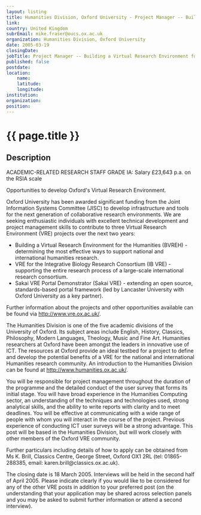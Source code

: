 ```yaml
---
layout: listing
title: Humanities Division, Oxford University - Project Manager -- Building a Virtual Research Environment for the Humanities
link:
country: United Kingdom
subrEmail: mike.fraser@oucs.ox.ac.uk
organization: Humanities Division, Oxford University 
date: 2005-03-19
closingDate: 
jobTitle: Project Manager -- Building a Virtual Research Environment for the Humanities
published: false
postdate:
location:
	name: 
	latitude: 
	longitude: 
institution: 
organization: 
position: 
--- 
```



# {{ page.title }}

## Description



<p>ACADEMIC-RELATED RESEARCH STAFF GRADE IA: Salary £23,643 p.a. on the RSIA scale</p>

<p>Opportunities to develop Oxford's Virtual Research Environment.</p> <p>Oxford University has been awarded significant funding from the Joint Information Systems Committee (JISC) to develop infrastructure and tools for the next generation of collaborative research environments. We are seeking enthusiastic individuals with excellent technical development and project management skills to contribute to three Virtual Research Environment (VRE) projects over the next two years:</p> <ul><li>Building a Virtual Research Environment for the Humanities (BVREH) - determining the most effective ways to support national and international humanities research.</li><li>VRE for the Integrative Biology Research Consortium (IB VRE) - supporting the entire research process of a large-scale international research consortium.</li> <li>Sakai VRE Portal Demonstrator (Sakai VRE) - extending an open source, standards-based portal framework (led by Lancaster University with Oxford University as a key partner).</li></ul> <p>Further information about the projects and other opportunities available can be found via <a href="http://www.vre.ox.ac.uk/">http://www.vre.ox.ac.uk/</a>.</p> <p>The Humanities Division is one of the five academic divisions of the University of Oxford. Its subject areas include English, History, Classics, Philosophy, Modern Languages, Theology, Music and Fine Art. Humanities researchers at Oxford have been amongst the leaders in innovative use of ICT. The resources at Oxford provide an ideal testbed for a project to define and develop the potential benefits of a VRE for the national and international Humanities research community. An introduction to the Humanities Division can be found at <a href="http://www.humanities.ox.ac.uk/">http://www.humanities.ox.ac.uk/</a>.</p> <p>You will be responsible for project management throughout the duration of the programme and the detailed conduct of the user survey that forms its initial stage. You will have broad experience in the Humanities Computing sector, an understanding of the techniques and technologies used, strong analytical skills, and the ability to write reports with clarity and to meet deadlines. You will be effective at communicating with a wide range of people with whom you will interact in the course of the project. Previous experience of conducting ICT user surveys will be a strong advantage. This post will be based in the Humanities Division, but will work closely with other members of the Oxford VRE community.</p> <p>Further particulars including details of how to apply can be obtained from Ms K. Brill, Classics Centre, George Street, Oxford OX1 2RL (tel: 01865-288385, email: karen.brill@classics.ox.ac.uk).</p> <p>The closing date is 18 March 2005. Interviews will be held in the second half of April 2005. Please indicate clearly if you would like to be considered for any of the other VRE posts in addition to your preferred post (on the understanding that your application may be shared across selection panels and you may be asked to submit further information or attend a second interview). 
</p>
